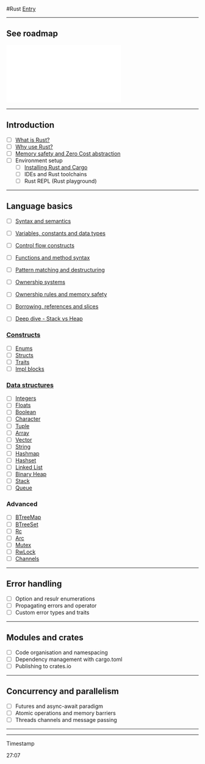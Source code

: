 
#Rust 
[Entry](Roadmaps.md#Rust)

---
## See roadmap

![See Rust Roadmap](rust.pdf)

---
## Introduction

- [ ] [What is Rust?](What%20is%20Rust?.md)
- [ ] [Why use Rust?](Why%20use%20Rust?.md)
- [ ] [Memory safety and Zero Cost abstraction](Memory%20safety%20and%20Zero%20Cost%20abstraction.md)
- [ ] Environment setup
	- [ ] [Installing Rust and Cargo](Installing%20Rust%20and%20Cargo.md)
	- [ ] IDEs and Rust toolchains
	- [ ] Rust REPL (Rust playground)

---
## Language basics

- [ ] [Syntax and semantics](Syntax%20and%20semantics.md)
- [ ] [Variables, constants and data types](Variables,%20constants%20and%20data%20types.md)
- [ ] [Control flow constructs](Control%20flow%20constructs.md)
- [ ] [Functions and method syntax](Functions%20and%20method%20syntax.md)
- [ ] [Pattern matching and destructuring](Pattern%20matching%20and%20destructuring.md)

- [ ] [Ownership systems](Ownership%20systems.md)
- [ ] [Ownership rules and memory safety](Ownership%20rules%20and%20memory%20safety.md)
- [ ] [Borrowing, references and slices](Borrowing,%20references%20and%20slices.md)
- [ ] [Deep dive - Stack vs Heap](Deep%20dive%20-%20Stack%20vs%20Heap.md)

### [Constructs](Constructs.md) 

- [ ] [Enums](Enums.md)
- [ ] [Structs](Structs.md)
- [ ] [Traits](Traits.md)
- [ ] [Impl blocks](Impl%20blocks.md)

### [Data structures](Data%20structures.md)

- [ ] [Integers](Integers.md)
- [ ] [Floats](Floats.md)
- [ ] [Boolean](Boolean.md)
- [ ] [Character](Character.md)
- [ ] [Tuple](Tuple.md)
- [ ] [Array](Array.md)
- [ ] [Vector](Vector.md)
- [ ] [String](String.md)
- [ ] [Hashmap](Hashmap.md)
- [ ] [Hashset](Hashset.md)
- [ ] [Linked List](RustRoadmap/Data%20structures/Linked%20List.md)
- [ ] [Binary Heap](Binary%20Heap.md)
- [ ] [Stack](RustRoadmap/Data%20structures/Stack.md)
- [ ] [Queue](RustRoadmap/Data%20structures/Queue.md)

### Advanced

- [ ] [BTreeMap](BTreeMap.md)
- [ ] [BTreeSet](BTreeSet.md)
- [ ] [Rc](Rc.md)
- [ ] [Arc](Arc.md)
- [ ] [Mutex](Mutex.md)
- [ ] [RwLock](RwLock.md)
- [ ] [Channels](RustRoadmap/Data%20structures/Channels.md)

---
## Error handling

- [ ] Option and resulr enumerations
- [ ] Propagating errors and operator
- [ ] Custom error types and traits

---
## Modules and crates

- [ ] Code organisation and namespacing
- [ ] Dependency management with cargo.toml
- [ ] Publishing to crates.io

---
## Concurrency and parallelism

- [ ] Futures and async-await paradigm
- [ ] Atomic operations and memory barriers
- [ ] Threads channels and message passing

---


---
Timestamp

27:07